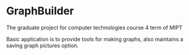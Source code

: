 # GraphBuilder
The graduate project for computer technologies course 4 term of MIPT


Basic application is to provide tools for making graphs, also maintains a saving graph pictures option. 

